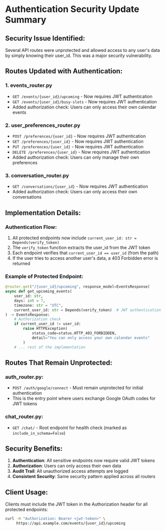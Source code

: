 # Authentication Security Update Summary

## Security Issue Identified:
Several API routes were unprotected and allowed access to any user's data by simply knowing their user_id. This was a major security vulnerability.

## Routes Updated with Authentication:

### 1. **events_router.py**
- `GET /events/{user_id}/upcoming` - Now requires JWT authentication
- `GET /events/{user_id}/busy-slots` - Now requires JWT authentication
- Added authorization check: Users can only access their own calendar events

### 2. **user_preferences_router.py**
- `POST /preferences/{user_id}` - Now requires JWT authentication
- `GET /preferences/{user_id}` - Now requires JWT authentication
- `PUT /preferences/{user_id}` - Now requires JWT authentication
- `DELETE /preferences/{user_id}` - Now requires JWT authentication
- Added authorization check: Users can only manage their own preferences

### 3. **conversation_router.py**
- `GET /conversations/{user_id}` - Now requires JWT authentication
- Added authorization check: Users can only access their own conversations

## Implementation Details:

### Authentication Flow:
1. All protected endpoints now include `current_user_id: str = Depends(verify_token)`
2. The `verify_token` function extracts the user_id from the JWT token
3. Each endpoint verifies that `current_user_id == user_id` (from the path)
4. If the user tries to access another user's data, a 403 Forbidden error is returned

### Example of Protected Endpoint:
```python
@router.get("/{user_id}/upcoming", response_model=EventsResponse)
async def get_upcoming_events(
    user_id: str,
    days: int = 7,
    timezone: str = "UTC",
    current_user_id: str = Depends(verify_token)  # JWT authentication
) -> EventsResponse:
    # Authorization check
    if current_user_id != user_id:
        raise HTTPException(
            status_code=status.HTTP_403_FORBIDDEN,
            detail="You can only access your own calendar events"
        )
    # ... rest of the implementation
```

## Routes That Remain Unprotected:

### auth_router.py:
- `POST /auth/google/connect` - Must remain unprotected for initial authentication
- This is the entry point where users exchange Google OAuth codes for JWT tokens

### chat_router.py:
- `GET /chat/` - Root endpoint for health check (marked as `include_in_schema=False`)

## Security Benefits:
1. **Authentication**: All sensitive endpoints now require valid JWT tokens
2. **Authorization**: Users can only access their own data
3. **Audit Trail**: All unauthorized access attempts are logged
4. **Consistent Security**: Same security pattern applied across all routers

## Client Usage:
Clients must include the JWT token in the Authorization header for all protected endpoints:
```bash
curl -H "Authorization: Bearer <jwt-token>" \
     https://api.example.com/events/{user_id}/upcoming
```